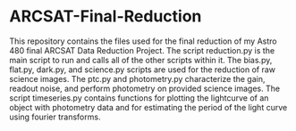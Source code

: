 # ARCSAT-Final-Reduction

This repository contains the files used for the final reduction of my Astro 480 final ARCSAT Data Reduction Project. 
The script reduction.py is the main script to run and calls all of the other scripts within it.
The bias.py, flat.py, dark.py, and science.py scripts are used for the reduction of raw science images. 
The ptc.py and photometry.py characterize the gain, readout noise, and perform photometry on provided science images.
The script timeseries.py contains functions for plotting the lightcurve of an object with photometry data and for estimating the period of the light curve using fourier transforms.
